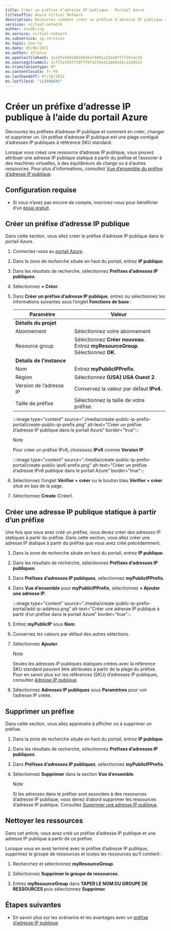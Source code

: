 ```yaml
---
title: Créer un préfixe d’adresse IP publique - Portail Azure
titlesuffix: Azure Virtual Network
description: Découvrez comment créer un préfixe d’adresse IP publique statique à l’aide du portail Azure.
services: virtual-network
author: asudbring
ms.service: virtual-network
ms.subservice: ip-services
ms.topic: how-to
ms.date: 05/06/2021
ms.author: allensu
ms.openlocfilehash: 3a1dfefb034816038af4401a22ee87f7f1914c54
ms.sourcegitcommit: 2cff2a795ff39f7f0f427b5412869c65ca3d8515
ms.translationtype: HT
ms.contentlocale: fr-FR
ms.lasthandoff: 07/10/2021
ms.locfileid: "113598443"
---
```

# <a name="create-a-public-ip-address-prefix-using-the-azure-portal"></a>Créer un préfixe d’adresse IP publique à l’aide du portail Azure

Découvrez les préfixes d’adresse IP publique et comment en créer, changer et supprimer un. Un préfixe d’adresse IP publique est une plage contiguë d’adresses IP publiques à référence SKU standard. 

Lorsque vous créez une ressource d’adresse IP publique, vous pouvez attribuer une adresse IP publique statique à partir du préfixe et l’associer à des machines virtuelles, à des équilibreurs de charge ou à d’autres ressources. Pour plus d’informations, consultez [Vue d’ensemble du préfixe d’adresse IP publique](public-ip-address-prefix.md).

## <a name="prerequisites"></a>Configuration requise

- Si vous n’avez pas encore de compte, inscrivez-vous pour bénéficier d’un [essai gratuit](https://azure.microsoft.com/free).

## <a name="create-a-public-ip-address-prefix"></a>Créer un préfixe d’adresse IP publique

Dans cette section, vous allez créer le préfixe d’adresse IP publique dans le portail Azure.

1. Connectez-vous au [portail Azure](https://portal.azure.com).

2. Dans la zone de recherche située en haut du portail, entrez **IP publique**.

3. Dans les résultats de recherche, sélectionnez **Préfixes d’adresses IP publiques**.

4. Sélectionnez **+ Créer**.

5. Dans **Créer un préfixe d’adresse IP publique**, entrez ou sélectionnez les informations suivantes sous l’onglet **Fonctions de base** :

    | Paramètre | Valeur |
    | ------- | ----- |
    | **Détails du projet** |   |
    | Abonnement | Sélectionnez votre abonnement |
    | Resource group | Sélectionnez **Créer nouveau**. </br> Entrez **myResourceGroup**. </br> Sélectionnez **OK**. |
    | **Détails de l’instance** |   |
    | Nom | Entrez **myPublicIPPrefix**. |
    | Région | Sélectionnez **(USA) USA Ouest 2**. |
    | Version de l’adresse IP | Conservez la valeur par défaut **IPv4**. |
    | Taille de préfixe | Sélectionnez la taille de votre préfixe. |

    :::image type="content" source="./media/create-public-ip-prefix-portal/create-public-ip-prefix.png" alt-text="Créer un préfixe d’adresse IP publique dans le portail Azure" border="true":::
    
    > [!NOTE]
    >Pour créer un préfixe IPv6, choisissez **IPv6** comme **Version IP**.

     :::image type="content" source="./media/create-public-ip-prefix-portal/create-public-ipv6-prefix.png" alt-text="Créer un préfixe d’adresse IPv6 publique dans le portail Azure" border="true":::

6. Sélectionnez l’onglet **Vérifier + créer** ou le bouton bleu **Vérifier + créer** situé en bas de la page.

7. Sélectionnez **Create** (Créer).

## <a name="create-a-static-public-ip-address-from-a-prefix"></a>Créer une adresse IP publique statique à partir d’un préfixe
Une fois que vous avez créé un préfixe, vous devez créer des adresses IP statiques à partir du préfixe. Dans cette section, vous allez créer une adresse IP statique à partir du préfixe que vous avez créé précédemment.

1. Dans la zone de recherche située en haut du portail, entrez **IP publique**.

2. Dans les résultats de recherche, sélectionnez **Préfixes d’adresses IP publiques**.

3. Dans **Préfixes d’adresses IP publiques**, sélectionnez **myPublicIPPrefix**.

4. Dans **Vue d’ensemble** pour **myPublicIPPrefix**, sélectionnez **+ Ajouter une adresse IP**.

    :::image type="content" source="./media/create-public-ip-prefix-portal/add-ip-address.png" alt-text="Créer une adresse IP publique à partir d’un préfixe dans le portail Azure" border="true":::

5. Entrez **myPublicIP** sous **Nom**. 

6. Conservez les valeurs par défaut des autres sélections.

7. Sélectionnez **Ajouter**.

    >[!NOTE]
    >Seules les adresses IP publiques statiques créées avec la référence SKU standard peuvent être attribuées à partir de la plage du préfixe. Pour en savoir plus sur les références (SKU) d’adresses IP publiques, consultez [Adresse IP publique](./public-ip-addresses.md#public-ip-addresses).

8. Sélectionnez **Adresses IP publiques** sous **Paramètres** pour voir l’adresse IP créée.
## <a name="delete-a-prefix"></a>Supprimer un préfixe

Dans cette section, vous allez apprendre à afficher ou à supprimer un préfixe.

1. Dans la zone de recherche située en haut du portail, entrez **IP publique**.

2. Dans les résultats de recherche, sélectionnez **Préfixes d’adresses IP publiques**.

3. Dans **Préfixes d’adresses IP publiques**, sélectionnez **myPublicIPPrefix**.

4. Sélectionnez **Supprimer** dans la section **Vue d’ensemble**.

    >[!NOTE]
    >Si les adresses dans le préfixe sont associées à des ressources d’adresse IP publique, vous devez d’abord supprimer les ressources d’adresse IP publique. Consultez [Supprimer une adresse IP publique](virtual-network-public-ip-address.md#view-modify-settings-for-or-delete-a-public-ip-address).

## <a name="clean-up-resources"></a>Nettoyer les ressources

Dans cet article, vous avez créé un préfixe d’adresse IP publique et une adresse IP publique à partir de ce préfixe. 

Lorsque vous en avez terminé avec le préfixe d’adresse IP publique, supprimez le groupe de ressources et toutes les ressources qu’il contient :

1. Recherchez et sélectionnez **myResourceGroup**.

2. Sélectionnez **Supprimer le groupe de ressources**.

3. Entrez **myResourceGroup** dans **TAPER LE NOM DU GROUPE DE RESSOURCES** puis sélectionnez **Supprimer**.
## <a name="next-steps"></a>Étapes suivantes

- En savoir plus sur les scénarios et les avantages avec un [préfixe d’adresse IP publique](public-ip-address-prefix.md)
